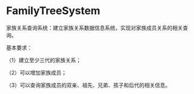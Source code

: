 # FamilyTreeSystem

家族关系查询系统：建立家族关系数据信息系统，实现对家族成员关系的相关查询。

基本要求：

（1）建立至少三代的家族关系；

（2）可以增加家族成员；

（3）可以查询家族成员的双亲、祖先、兄弟、孩子和后代的相关信息。
